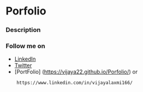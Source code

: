 # Porfolio

### Description

### Follow me on 
* [LinkedIn](https://www.linkedin.com/in/vijayalaxmi166/)
* [Twitter](https://twitter.com/vijaya2296)
* [PortFolio] (https://vijaya22.github.io/Porfolio/) or 
```
    https://www.linkedin.com/in/vijayalaxmi166/
```